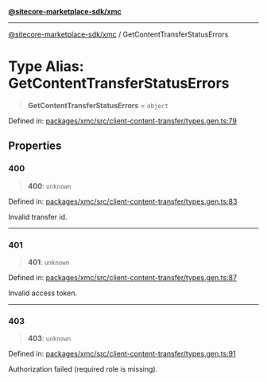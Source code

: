 [**@sitecore-marketplace-sdk/xmc**](../README.md)

***

[@sitecore-marketplace-sdk/xmc](../README.md) / GetContentTransferStatusErrors

# Type Alias: GetContentTransferStatusErrors

> **GetContentTransferStatusErrors** = `object`

Defined in: [packages/xmc/src/client-content-transfer/types.gen.ts:79](https://github.com/Sitecore/sitecore-marketplace-sdk/blob/af886e6134b8d1079ef5b8ef70b7eb2f1d9c8aeb/packages/xmc/src/client-content-transfer/types.gen.ts#L79)

## Properties

### 400

> **400**: `unknown`

Defined in: [packages/xmc/src/client-content-transfer/types.gen.ts:83](https://github.com/Sitecore/sitecore-marketplace-sdk/blob/af886e6134b8d1079ef5b8ef70b7eb2f1d9c8aeb/packages/xmc/src/client-content-transfer/types.gen.ts#L83)

Invalid transfer id.

***

### 401

> **401**: `unknown`

Defined in: [packages/xmc/src/client-content-transfer/types.gen.ts:87](https://github.com/Sitecore/sitecore-marketplace-sdk/blob/af886e6134b8d1079ef5b8ef70b7eb2f1d9c8aeb/packages/xmc/src/client-content-transfer/types.gen.ts#L87)

Invalid access token.

***

### 403

> **403**: `unknown`

Defined in: [packages/xmc/src/client-content-transfer/types.gen.ts:91](https://github.com/Sitecore/sitecore-marketplace-sdk/blob/af886e6134b8d1079ef5b8ef70b7eb2f1d9c8aeb/packages/xmc/src/client-content-transfer/types.gen.ts#L91)

Authorization failed (required role is missing).
